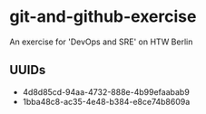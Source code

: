 # git-and-github-exercise
An exercise for 'DevOps and SRE' on HTW Berlin

## UUIDs
- 4d8d85cd-94aa-4732-888e-4b99efaabab9
- 1bba48c8-ac35-4e48-b384-e8ce74b8609a
